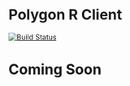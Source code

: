 # Polygon R Client

[![Build Status](https://drone.polygon.io/api/badges/polygon-io/client-cs/status.svg)](https://drone.polygon.io/polygon-io/client-golang)

# Coming Soon
